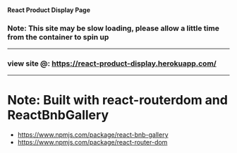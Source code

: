#### React Product Display Page

### Note: This site may be slow loading, please allow a little time from the container to spin up

---

### view site @: https://react-product-display.herokuapp.com/

---

# Note: Built with react-routerdom and ReactBnbGallery

- https://www.npmjs.com/package/react-bnb-gallery
- https://www.npmjs.com/package/react-router-dom
